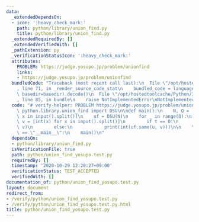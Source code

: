 ```yaml
---
data:
  _extendedDependsOn:
  - icon: ':heavy_check_mark:'
    path: python/library/union_find.py
    title: python/library/union_find.py
  _extendedRequiredBy: []
  _extendedVerifiedWith: []
  _pathExtension: py
  _verificationStatusIcon: ':heavy_check_mark:'
  attributes:
    PROBLEM: https://judge.yosupo.jp/problem/unionfind
    links:
    - https://judge.yosupo.jp/problem/unionfind
  bundledCode: "Traceback (most recent call last):\n  File \"/opt/hostedtoolcache/Python/3.9.0/x64/lib/python3.9/site-packages/onlinejudge_verify/documentation/build.py\"\
    , line 71, in _render_source_code_stat\n    bundled_code = language.bundle(stat.path,\
    \ basedir=basedir).decode()\n  File \"/opt/hostedtoolcache/Python/3.9.0/x64/lib/python3.9/site-packages/onlinejudge_verify/languages/python.py\"\
    , line 85, in bundle\n    raise NotImplementedError\nNotImplementedError\n"
  code: "# verify-helper: PROBLEM https://judge.yosupo.jp/problem/unionfind\n\nfrom\
    \ python.library.union_find import DSU\n\ndef main():\n    N, Q = [int(x) for\
    \ x in input().split()]\n    uf = DSU(N)\n    for _ in range(Q):\n        t, u,\
    \ v = [int(x) for x in input().split()]\n        if t == 0:\n            uf.merge(u,\
    \ v)\n        else:\n            print(int(uf.same(u, v)))\n\n    \nif __name__\
    \ == \"__main__\":\n    main()\n"
  dependsOn:
  - python/library/union_find.py
  isVerificationFile: true
  path: python/union_find_yosupo.test.py
  requiredBy: []
  timestamp: '2020-10-29 12:20:27+09:00'
  verificationStatus: TEST_ACCEPTED
  verifiedWith: []
documentation_of: python/union_find_yosupo.test.py
layout: document
redirect_from:
- /verify/python/union_find_yosupo.test.py
- /verify/python/union_find_yosupo.test.py.html
title: python/union_find_yosupo.test.py
---
```

